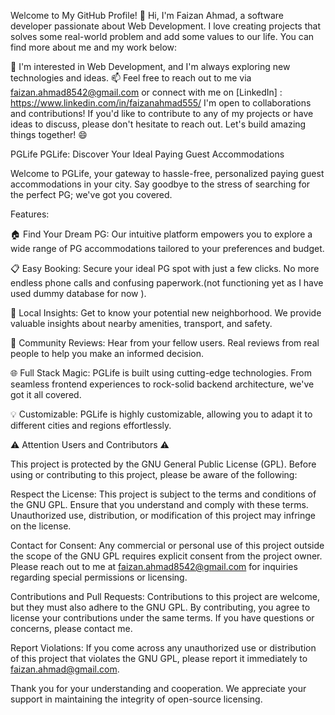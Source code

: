 Welcome to My GitHub Profile!
👋 Hi, I'm Faizan Ahmad, a software developer passionate about Web Development. I love creating projects that solves some real-world problem and add some values to our life. You can find more about me and my work below:

🌱 I'm interested in Web Development, and I'm always exploring new technologies and ideas.
📫 Feel free to reach out to me via faizan.ahmad8542@gmail.com or connect with me on [LinkedIn] : https://www.linkedin.com/in/faizanahmad555/
I'm open to collaborations and contributions! If you'd like to contribute to any of my projects or have ideas to discuss, please don't hesitate to reach out. Let's build amazing things together! 😄

PGLife
PGLife: Discover Your Ideal Paying Guest Accommodations

Welcome to PGLife, your gateway to hassle-free, personalized paying guest accommodations in your city. Say goodbye to the stress of searching for the perfect PG; we've got you covered.

Features:

🏠 Find Your Dream PG: Our intuitive platform empowers you to explore a wide range of PG accommodations tailored to your preferences and budget.

📋 Easy Booking: Secure your ideal PG spot with just a few clicks. No more endless phone calls and confusing paperwork.(not functioning yet as I have used dummy database for now ).

🌆 Local Insights: Get to know your potential new neighborhood. We provide valuable insights about nearby amenities, transport, and safety.

📢 Community Reviews: Hear from your fellow users. Real reviews from real people to help you make an informed decision.

🌐 Full Stack Magic: PGLife is built using cutting-edge technologies. From seamless frontend experiences to rock-solid backend architecture, we've got it all covered.

💡 Customizable: PGLife is highly customizable, allowing you to adapt it to different cities and regions effortlessly.

⚠️ Attention Users and Contributors ⚠️

This project is protected by the GNU General Public License (GPL). Before using or contributing to this project, please be aware of the following:

Respect the License: This project is subject to the terms and conditions of the GNU GPL. Ensure that you understand and comply with these terms. Unauthorized use, distribution, or modification of this project may infringe on the license.

Contact for Consent: Any commercial or personal use of this project outside the scope of the GNU GPL requires explicit consent from the project owner. Please reach out to me at faizan.ahmad8542@gmail.com for inquiries regarding special permissions or licensing.

Contributions and Pull Requests: Contributions to this project are welcome, but they must also adhere to the GNU GPL. By contributing, you agree to license your contributions under the same terms. If you have questions or concerns, please contact me.

Report Violations: If you come across any unauthorized use or distribution of this project that violates the GNU GPL, please report it immediately to faizan.ahmad@gmail.com.

Thank you for your understanding and cooperation. We appreciate your support in maintaining the integrity of open-source licensing.
